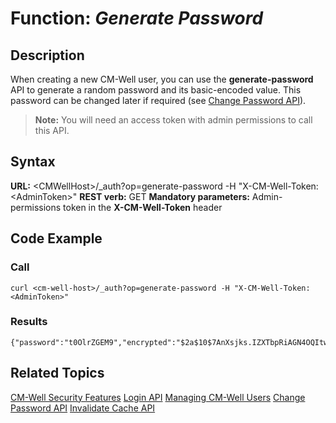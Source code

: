 # Function: *Generate Password* #

## Description ##

When creating a new CM-Well user, you can use the **generate-password** API to generate a random password and its basic-encoded value. This password can be changed later if required (see [Change Password API](API.Auth.ChangePassword.md)).

>**Note:** You will need an access token with admin permissions to call this API.

## Syntax ##

**URL:** \<CMWellHost\>/_auth?op=generate-password -H "X-CM-Well-Token:\<AdminToken\>"
**REST verb:** GET
**Mandatory parameters:** Admin-permissions token in the **X-CM-Well-Token** header

## Code Example ##

### Call ###

    curl <cm-well-host>/_auth?op=generate-password -H "X-CM-Well-Token:<AdminToken>"

### Results ###

    {"password":"t0OlrZGEM9","encrypted":"$2a$10$7AnXsjks.IZXTbpRiAGN4OQItwiz4sgxM49lvTiCjWgOhbbOQkg2m"}

## Related Topics ##
[CM-Well Security Features](DevGuide.CM-WellSecurityFeatures.md)
[Login API](API.Login.Login.md)
[Managing CM-Well Users](DevGuide.ManagingUsers.md)
[Change Password API](API.Auth.ChangePassword.md)
[Invalidate Cache API](API.Auth.InvalidateCache.md)